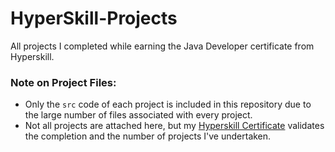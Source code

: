 # HyperSkill-Projects
All projects I completed while earning the Java Developer certificate from Hyperskill.

### Note on Project Files:
- Only the `src` code of each project is included in this repository due to the large number of files associated with every project.
- Not all projects are attached here, but my [Hyperskill Certificate](https://github.com/kelly96E/HyperSkill-Projects/blob/main/Hyperskill%20Certificate%2017-8db9e488.pdf) validates the completion and the number of projects I've undertaken.

